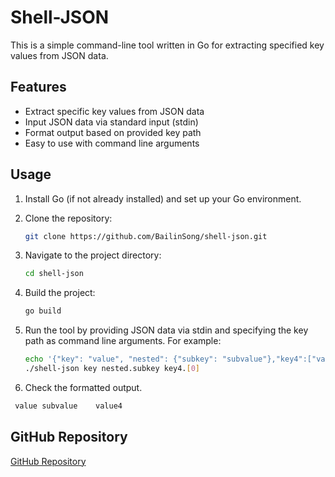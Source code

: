 # Shell-JSON

This is a simple command-line tool written in Go for extracting specified key values from JSON data.

## Features

- Extract specific key values from JSON data
- Input JSON data via standard input (stdin)
- Format output based on provided key path
- Easy to use with command line arguments

## Usage

1. Install Go (if not already installed) and set up your Go environment.

2. Clone the repository:

   ```sh
   git clone https://github.com/BailinSong/shell-json.git
   ```

3. Navigate to the project directory:

   ```sh
   cd shell-json
   ```

4. Build the project:

   ```sh
   go build
   ```

5. Run the tool by providing JSON data via stdin and specifying the key path as command line arguments. For example:

   ```sh
   echo '{"key": "value", "nested": {"subkey": "subvalue"},"key4":["value4","value5","value6","value7"]}' | ./shell-json <keyPath[ ...[keyPath]]>
   ./shell-json key nested.subkey key4.[0]
   ```


6. Check the formatted output.
  ```sh
   value subvalue    value4
   ```

## GitHub Repository

[GitHub Repository](https://github.com/BailinSong/shell-json)



